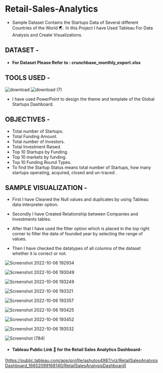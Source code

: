 # Retail-Sales-Analytics

* Sample Dataset Contains the Startups Data of Several different Countries of the World 🌏. In this Project I have Used Tableau For Data Analysis and Create Visualizations.


## DATASET -

* #### For Dataset Please Refer to : crunchbase_monthly_export.xlsx


## TOOLS USED - 

  ![download](https://user-images.githubusercontent.com/111995863/194266789-c26badc9-68db-4735-a31c-7e98749ab3c6.jpg)
            ![download (7)](https://user-images.githubusercontent.com/111995863/194362147-1ea1c411-8eb1-4900-852d-2b2a10cdf5b1.png)

 * I have used PowerPoint to design the theme and template of the Global Startups Dashboard.

## OBJECTIVES - 

* Total number of Startups.
* Total Funding Amount.
* Total number of Investors.
* Total Investment Raised.
* Top 10 Startups by Funding.
* Top 10 markets by funding.
* Top 10 Funding Round Types.
* To find the Startup Status means total number of Startups, how many startups operating, acquired, closed and un-traced .


## SAMPLE VISUALIZATION - 


* First I have Cleaned the Null values and duplicates by using Tableau data interpreter option.

* Secondly I have Created Relationship between Companies and Investments tables.

* After that I have used the filter option which is placed in the top right corner to filter the data of founded year by selecting the range of values. 

* Then I have checked the datatypes of all columns of the dataset whether it is correct or not.

 
![Screenshot 2022-10-06 192934](https://user-images.githubusercontent.com/111995863/194344755-11984b80-a28b-46e0-9635-9a2729918793.png)

![Screenshot 2022-10-06 193049](https://user-images.githubusercontent.com/111995863/194344810-485dc9b6-7295-462a-9915-494878bda243.png)

![Screenshot 2022-10-06 193249](https://user-images.githubusercontent.com/111995863/194344828-3cb3e340-c867-411e-b3bc-d675164b9b84.png)

![Screenshot 2022-10-06 193321](https://user-images.githubusercontent.com/111995863/194344841-9e2609e0-9665-421b-941a-d64b639a2bd1.png)

![Screenshot 2022-10-06 193357](https://user-images.githubusercontent.com/111995863/194344851-191c3b9a-146e-4b91-bd6e-a01bc471ec63.png)

![Screenshot 2022-10-06 193425](https://user-images.githubusercontent.com/111995863/194344861-43a2827c-042a-4583-831f-3777b08f18b9.png)

![Screenshot 2022-10-06 193452](https://user-images.githubusercontent.com/111995863/194344882-bb03f0da-d199-4887-bcd2-20c862f22ca5.png)

![Screenshot 2022-10-06 193532](https://user-images.githubusercontent.com/111995863/194344904-f953a594-2c15-431a-99ec-e735cfc4dc4b.png)

![Screenshot (784)](https://user-images.githubusercontent.com/111995863/194578624-e325f33a-ce28-4408-b48e-412083e35e2e.png)





 * #### Tableau Public Link 🔗 for the Retail Sales Analytics Dashboard- 
 [https://public.tableau.com/app/profile/ashutos4987/viz/RetailSalesAnalysisDashboard_16652099168140/RetailSalesAnalysisDashboard]
